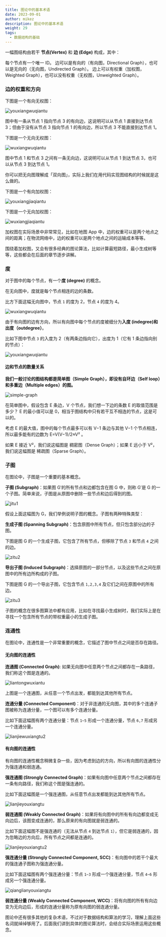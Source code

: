 ```yaml
---
title: 图论中的基本术语
date: 2023-09-01
author: mikez
description: 图论中的基本术语
weight: 29
tags:
  - 数据结构的基础
---
```


一幅图结构由若干 **节点(Vertex)** 和 **边 (Edge)** 构成，其中：

每个节点有一个唯一 ID。
边可以是有向的（有向图，Directional Graph），也可以是无向的（无向图，Undirected Graph）。
边上可以有权重（加权图，Weighted Graph），也可以没有权重（无权图，Unweighted Graph）。

### 边的权重和方向

下图是一个有向无权图：

![youxiangwuqiantu](/images/algorithm/youxiangwuqiantu.jpg)

图中有一条从节点 1 指向节点 3 的有向边，这说明可以从节点 1 直接到达节点 3；但由于没有从节点 3 指向节点 1 的有向边，所以节点 3 不能直接到达节点 1。

下图是一个无向无权图：

![wuxiangwuqiantu](/images/algorithm/wuxiangwuqiantu.jpg)

图中节点 1 和节点 3 之间有一条无向边，这说明可以从节点 1 到达节点 3，也可以从节点 3 到达节点 1。

你可以把无向图理解成「双向图」，实际上我们在用代码实现图结构的时候就是这么做的。

下图是一个有向加权图：

![youxiangjiaqiantu](/images/algorithm/youxiangjiaqiantu.jpg)

下图是一个无向加权图：

![wuxiangjiaqiantu](/images/algorithm/wuxiangjiaqiantu.jpg)

加权图在实际场景中非常常见，比如在地图 App 中，边的权重可以是两个地点之间的距离；在物流网络中，边的权重可以是两个地点之间的运输成本等等。

围绕着加权图，又会有很多经典的图论算法，比如计算最短路径，最小生成树等等，这些都会在后面的章节逐步讲解。

### 度

对于图中的每个节点，有一个**度 (degree)** 的概念。

在无向图中，度就是每个节点相连的边的条数。

比方下面这幅无向图中，节点 `1` 的度为 2，节点 `4` 的度为 4。

![wuxiangwuqiantu](/images/algorithm/wuxiangwuqiantu.jpg)

由于有向图的边有方向，所以有向图中每个节点的度被细分为**入度 (indegree)**和**出度（outdegree）**。

比如下图中节点 `3` 的入度为 2（有两条边指向它），出度为 1（它有 1 条边指向别的节点）：

![youxiangwuqiantu](/images/algorithm/youxiangwuqiantu.jpg)

#### 边和节点的数量关系

**我们一般讨论的图结构都是简单图（Simple Graph），即没有自环边（Self loop）和多重边（Multiple edges）的图。**

![simple-graph](/images/algorithm/simple-graph.jpg)

在简单图中，假设包含 E 条边，V 个节点，我们想一下边的条数 E 的取值范围是多少？
E 的最小值可以是 0，相当于图结构中只有若干互不相连的节点，这是可以的。

考虑 E 的最大值，图中的每个节点最多可以有 V−1 条边与其他 V−1 个节点相连，所以最多能有的边数为 E=V(V−1)/2≈V² 。

如果 E 接近 V²，我们说这幅图是 稠密图（Dense Graph）；如果 E 远小于 V²，我们说这幅图是 稀疏图（Sparse Graph）。

### 子图

在图论中，子图是一个重要的基本概念。

**子图 (Subgraph)**：如果图 G′的所有节点和边都包含在图 G 中，则称 G′是 G 的一个子图。简单来说，子图是从原图中删除一些节点和边后得到的图。

![jitu1](/images/algorithm/jitu1.jpg)

假设上面这幅图为 G，我们举例说明子图的概念。子图有两种特殊类型：

**生成子图 (Spanning Subgraph)**：包含原图中所有节点，但只包含部分边的子图。

下图是图 G 的一个生成子图，它包含了所有节点，但移除了节点 `3` 和节点 `4` 之间的边。

![zitu2](/images/algorithm/zitu2.jpg)

**导出子图 (Induced Subgraph)**：选择原图的一部分节点，以及这些节点之间在原图中的所有边所构成的子图。

下图是图 G 的一个导出子图，它包含节点 `1,2,3,4` 及它们之间在原图中的所有边。

![zitu3](/images/algorithm/zitu3.jpg)

子图的概念在很多图算法中都有应用，比如在寻找最小生成树时，我们实际上是在寻找一个包含所有节点的带权重最小的生成子图。

### 连通性

在图论中，连通性是一个非常重要的概念，它描述了图中节点之间是否存在路径。

#### 无向图的连通性

**连通图 (Connected Graph)**: 如果无向图中任意两个节点之间都存在一条路径，我们称这个图是连通的。

![liantongwuxiantu](/images/algorithm/liantongwuxiantu.jpg)

上图是一个连通图，从任意一个节点出发，都能到达其他所有节点。

**连通分量 (Connected Component)**：对于非连通的无向图，其中的多个连通子图被称为连通分量，一个图可以有多个连通分量。

比如下面这幅图有两个连通分量：节点 `1~5` 形成一个连通分量，节点 `6,7` 形成另一个连通分量。

![lianjiewuxiangtu2](/images/algorithm/lianjiewuxiangtu2.jpg)

#### 有向图的连通性

有向图的连通性概念稍微复杂一些，因为考虑到边的方向，所以有向图的连通性分为强连通和弱连通。

**强连通图 (Strongly Connected Graph)**：如果有向图中任意两个节点之间都存在一条有向路径，我们称这个图是强连通的。

比如下面这幅图是一个强连通图，从任意节点出发都能到达其他所有节点。

![lianjieyouxiangtu](/images/algorithm/lianjieyouxiangtu.jpg)

**弱连通图 (Weakly Connected Graph)**：如果将有向图中的所有有向边都变成无向边后，该图变成连通的，那么原来的有向图就是弱连通的。

比如下面这幅图不是强连通的（无法从节点 `4` 到达节点 `1`），但它是弱连通的，因为忽略边的方向后，所有节点之间都是连通的。

![lianjieyouxiangtu2](/images/algorithm/lianjieyouxiangtu2.jpg)

**强连通分量 (Strongly Connected Component, SCC)**：有向图中的若干个最大的强连通子图称为强连通分量。

比如下面这幅图有两个强连通分量：节点 `1~3` 形成一个强连通分量，节点 `4~6` 形成另一个强连通分量。

![qianglianyouxiangtu](/images/algorithm/qianglianyouxiangtu.jpg)

**弱连通分量 (Weakly Connected Component, WCC)**：将有向图的所有有向边变为无向边后，形成的连通分量称为原有向图的弱连通分量。

图论中还有很多其他的复杂术语，不过对于数据结构和算法的学习，理解上面这些名词就绰绰够用了。后面我们讲到具体的图论算法时，会结合实际场景运用这些概念。
